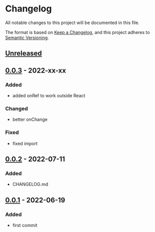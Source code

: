 # Changelog

All notable changes to this project will be documented in this file.

The format is based on [Keep a Changelog](https://keepachangelog.com/en/1.0.0/), and this project adheres to [Semantic Versioning](https://semver.org/spec/v2.0.0.html).

## [Unreleased]

## [0.0.3] - 2022-xx-xx

### Added

- added onRef to work outside React

### Changed

- better onChange

### Fixed

- fixed import

## [0.0.2] - 2022-07-11

### Added

- CHANGELOG.md

## [0.0.1] - 2022-06-19

### Added

- first commit

[Unreleased]: https://github.com/drpiou/react-state/compare/v0.0.3...HEAD
[0.0.3]: https://github.com/drpiou/react-state/compare/v0.0.2...v0.0.3
[0.0.2]: https://github.com/drpiou/react-state/compare/v0.0.1...v0.0.2
[0.0.1]: https://github.com/drpiou/react-state/releases/tag/v0.0.1
